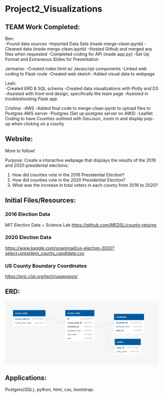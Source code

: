 # Project2_Visualizations

## TEAM Work Completed:
Ben:	
 -Found data sources
 -Imported Data Sets (made merge-clean.ipynb)
 -Cleaned data (made merge-clean.ipynb)
 -Hosted Github and merged any files when requested
 -Completed coding for API (made app.py)
 -Set Up Format and Extraneous Slides for Presentation 
 
Jermaine: 
 -Created index.html w/ Javascript components
 -Linked web coding to Flask route
 -Created web sketch
 -Added visual data to webpage

Leah:  
 -Created ERD & SQL schema
 -Created data visualizations with Plotly and D3
 -Assisted with front end design, specifically the team page
 -Assisted in troubleshooting Flask app
	
Cristina: 
 -AWS 
 -Added final code to merge-clean.ipynb to upload files to Postgres AWS server
 -Postgres (Set up postgres server on AWS)
 -Leaflet Coding to have Counties outlined with GeoJson, zoom in and display pop-up when clicking on a county


## Website:
More to follow!

Purpose: Create a interactive webpage that displays the results of the 2016 and 2020 presidental elections:
 1. How did counties vote in the 2016 Presidential Election?
 2. How did counties vote in the 2020 Presidential Election?
 3. What was the increase in total voters in each county from 2016 to 2020? 
 
## Initial Files/Resources:
 
### 2016 Election Data
MIT Election Data + Science Lab
https://github.com/MEDSL/county-returns

### 2020 Election Data
https://www.kaggle.com/unanimad/us-election-2020?select=president_county_candidate.csv

### US County Boundary Coordinates
https://eric.clst.org/tech/usgeojson/

 
 ## ERD:
 
 ![image of ERD](https://github.com/Storkopolus/Project2_Visualizations/blob/main/images/ERD.PNG)
 
 ## Applications:
 Postgres(SQL), python, html, css, bootstrap.
